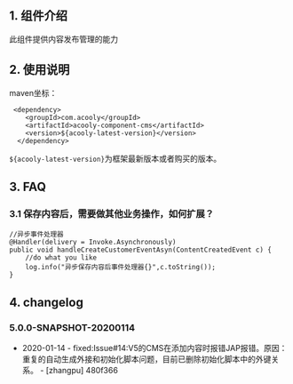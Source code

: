 <!-- title: CMS组件  -->
<!-- type: app -->
<!-- author: zhangpu -->

## 1. 组件介绍

此组件提供内容发布管理的能力

## 2. 使用说明

maven坐标：

     <dependency>
        <groupId>com.acooly</groupId>
        <artifactId>acooly-component-cms</artifactId>
        <version>${acooly-latest-version}</version>
      </dependency>

`${acooly-latest-version}`为框架最新版本或者购买的版本。

## 3. FAQ

### 3.1 保存内容后，需要做其他业务操作，如何扩展？

    //异步事件处理器
    @Handler(delivery = Invoke.Asynchronously)
    public void handleCreateCustomerEventAsyn(ContentCreatedEvent c) {
        //do what you like
        log.info("异步保存内容后事件处理器{}",c.toString());
    }

## 4. changelog

### 5.0.0-SNAPSHOT-20200114

* 2020-01-14 - fixed:Issue#14:V5的CMS在添加内容时报错JAP报错。原因：重复的自动生成外接和初始化脚本问题，目前已删除初始化脚本中的外键关系。 - [zhangpu] 480f366
